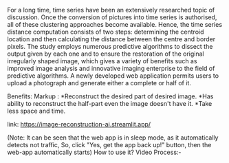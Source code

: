 For a long time, time series have been an extensively researched topic of discussion. Once the conversion of pictures into time series is authorised, all of these clustering approaches become available. Hence, the time series distance computation consists of two steps: determining the centroid location and then calculating the distance between the centre and border pixels. The study employs numerous predictive algorithms to dissect the output given by each one and to ensure the restoration of the original irregularly shaped image, which gives a variety of benefits such as improved image analysis and innovative imaging enterprise to the field of predictive algorithms.
A newly developed web application permits users to upload a photograph and generate either a complete or half of it.

Benefits: 
Markup :
*Reconstruct the desired part of desired image.
*Has ability to reconstruct the half-part even the image doesn't have it. 
*Take less space and time.
  
 

link: https://image-reconstruction-ai.streamlit.app/

(Note: It can be seen that the web app is in sleep mode, as it automatically detects not traffic, So, click "Yes, get the app back up!" button, then the web-app automatically starts)
How to use it?
Video Process:-



